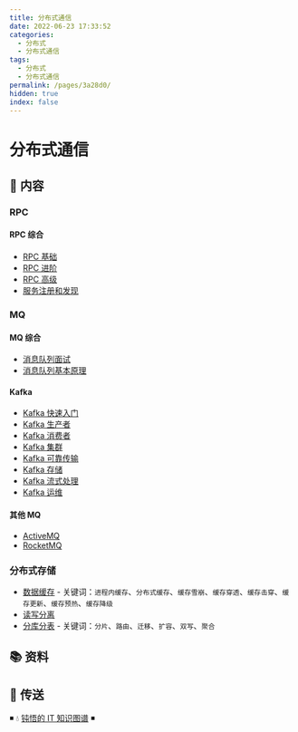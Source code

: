 ```yaml
---
title: 分布式通信
date: 2022-06-23 17:33:52
categories:
  - 分布式
  - 分布式通信
tags:
  - 分布式
  - 分布式通信
permalink: /pages/3a28d0/
hidden: true
index: false
---
```


# 分布式通信

## 📖 内容

### RPC

#### RPC 综合

- [RPC 基础](01.RPC/00.RPC综合/01.RPC基础.md)
- [RPC 进阶](01.RPC/00.RPC综合/02.RPC进阶.md)
- [RPC 高级](01.RPC/00.RPC综合/03.RPC高级.md)
- [服务注册和发现](01.RPC/00.RPC综合/11.服务注册和发现.md)

### MQ

#### MQ 综合

- [消息队列面试](02.MQ/00.MQ综合/01.消息队列面试.md)
- [消息队列基本原理](02.MQ/00.MQ综合/02.消息队列基本原理.md)

#### Kafka

- [Kafka 快速入门](02.MQ/01.Kafka/01.Kafka快速入门.md)
- [Kafka 生产者](02.MQ/01.Kafka/02.Kafka生产者.md)
- [Kafka 消费者](02.MQ/01.Kafka/03.Kafka消费者.md)
- [Kafka 集群](02.MQ/01.Kafka/04.Kafka集群.md)
- [Kafka 可靠传输](02.MQ/01.Kafka/05.Kafka可靠传输.md)
- [Kafka 存储](02.MQ/01.Kafka/06.Kafka存储.md)
- [Kafka 流式处理](02.MQ/01.Kafka/07.Kafka流式处理.md)
- [Kafka 运维](02.MQ/01.Kafka/08.Kafka运维.md)

#### 其他 MQ

- [ActiveMQ](02.MQ/99.其他MQ/01.ActiveMQ.md)
- [RocketMQ](02.MQ/02.RocketMQ/README.md)

### 分布式存储

- [数据缓存](../22.分布式存储/01.数据缓存.md) - 关键词：`进程内缓存`、`分布式缓存`、`缓存雪崩`、`缓存穿透`、`缓存击穿`、`缓存更新`、`缓存预热`、`缓存降级`
- [读写分离](../22.分布式存储/02.读写分离.md)
- [分库分表](../22.分布式存储/03.分库分表.md) - 关键词：`分片`、`路由`、`迁移`、`扩容`、`双写`、`聚合`

## 📚 资料

## 🚪 传送

◾ 💧 [钝悟的 IT 知识图谱](https://dunwu.github.io/waterdrop/) ◾